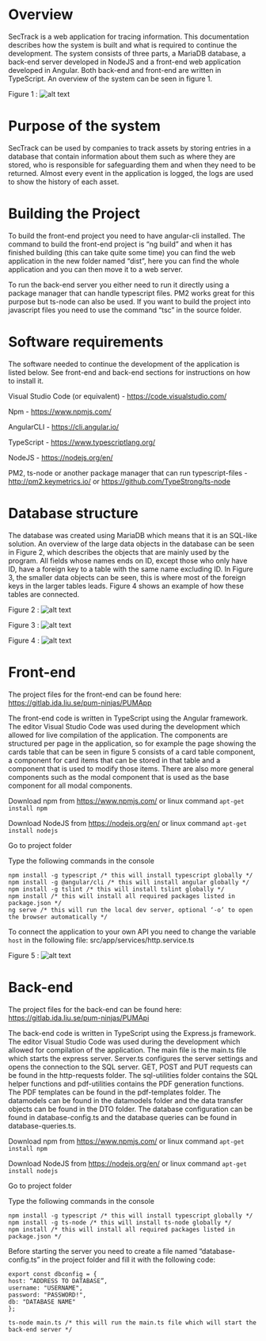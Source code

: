 # Overview
SecTrack is a web application for tracing information. This documentation describes how the system is built and what is required to continue the development. The system consists of three parts, a MariaDB database, a back-end server developed in NodeJS and a front-end web application developed in Angular. Both back-end and front-end are written in TypeScript. An overview of the system can be seen in figure 1.

Figure 1 : ![alt text](https://lh3.google.com/u/0/d/1D4kF6hNqWpzCb9xjS1wDb8OisWVYUl8c=w1920-h887-iv1 "Overview")

# Purpose of the system
SecTrack can be used by companies to track assets by storing entries in a database that contain information about them such as where they are stored, who is responsible for safeguarding them and when they need to be returned. Almost every event in the application is logged, the logs are used to show the history of each asset.

# Building the Project
To build the front-end project you need to have angular-cli installed. The command to build the front-end project is “ng build” and when it has finished building (this can take quite some time) you can find the web application in the new folder named “dist”, here you can find the whole application and you can then move it to a web server.

To run the back-end server you either need to run it directly using a package manager that can handle typescript files. PM2 works great for this purpose but ts-node can also be used. If you want to build the project into javascript files you need to use the command “tsc” in the source folder.

# Software requirements
The software needed to continue the development of the application is listed below. See front-end and back-end sections for instructions on how to install it.

Visual Studio Code (or equivalent) - https://code.visualstudio.com/

Npm - https://www.npmjs.com/

AngularCLI - https://cli.angular.io/

TypeScript - https://www.typescriptlang.org/

NodeJS - https://nodejs.org/en/

PM2, ts-node or another package manager that can run typescript-files - http://pm2.keymetrics.io/ or https://github.com/TypeStrong/ts-node

# Database structure
The database was created using MariaDB which means that it is an SQL-like solution. An overview of the large data objects in the database can be seen in Figure 2, which describes the objects that are mainly used by the program. All fields whose names ends on ID, except those who only have ID, have a foreign key to a table with the same name excluding ID. In Figure 3, the smaller data objects can be seen, this is where most of the foreign keys in the larger tables leads. Figure 4 shows an example of how these tables are connected.

Figure 2 : ![alt text](https://lh3.google.com/u/0/d/1SD-IZKHH_bfPE1mY0SNd93WTEuDMnPQf=w1387-h887-iv1 "Overview of the larger data objects")

Figure 3 : ![alt text](https://lh3.google.com/u/0/d/1jJfzDqQX9WS0aKvT5iEWCuwLp_X6s2e5=w1387-h887-iv1 "Overview of the smaller data objects")

Figure 4 : ![alt text](https://lh3.google.com/u/0/d/1k5gloJMu_WeWazRM8bfGNN_9-dxNNUWX=w1387-h887-iv1 "Example of how tables can be linked using foreign keys")

# Front-end

The project  files for the front-end can be found here:
https://gitlab.ida.liu.se/pum-ninjas/PUMApp


The front-end code is written in TypeScript using the Angular framework. The editor Visual Studio Code was used during the development which allowed for live compilation of the application. The components are structured per page in the application, so for example the page showing the cards table that can be seen in figure 5 consists of a card table component, a component for card items that can be stored in that table and a component that is used to modify those items. There are also more general components such as the modal component that is used as the base component for all modal components.

Download npm from https://www.npmjs.com/ or linux command `apt-get install npm`

Download NodeJS from https://nodejs.org/en/ or linux command `apt-get install nodejs`

Go to project folder

Type the following commands in the console

```
npm install -g typescript /* this will install typescript globally */
npm install -g @angular/cli /* this will install angular globally */
npm install -g tslint /* this will install tslint globally */
npm install /* this will install all required packages listed in package.json */
ng serve /* this will run the local dev server, optional ‘-o’ to open the browser automatically */
```

To connect the application to your own API you need to change the variable `host` in the following file: src/app/services/http.service.ts 

Figure 5 : ![alt text](https://lh3.google.com/u/0/d/1kUb3SdHvFmESNORxvrfZLB-AJlLMjnrj=w1387-h887-iv1 "Front-end")

# Back-end

The project  files for the back-end can be found here:
https://gitlab.ida.liu.se/pum-ninjas/PUMApi


The back-end code is written in TypeScript using the Express.js framework. The editor Visual Studio Code was used during the development which allowed for compilation of the application. The main file is the main.ts file which starts the express server. Server.ts configures the server settings and opens the connection to the SQL server. GET, POST and PUT requests can be found in the http-requests folder.  The sql-utilities folder contains the SQL helper functions and pdf-utilities contains the PDF generation functions. The PDF templates can be found in the pdf-templates folder. The datamodels can be found in the datamodels folder and the data transfer objects can be found in the DTO folder. The database configuration can be found in database-config.ts and the database queries can be found in database-queries.ts.

Download npm from https://www.npmjs.com/ or linux command `apt-get install npm`

Download NodeJS from https://nodejs.org/en/ or linux command `apt-get install nodejs`

Go to project folder

Type the following commands in the console

```
npm install -g typescript /* this will install typescript globally */
npm install -g ts-node /* this will install ts-node globally */
npm install /* this will install all required packages listed in package.json */
``` 

Before starting the server you need to create a file named “database-config.ts” in the project folder and fill it with the following code:

```
export const dbconfig = {
host: “ADDRESS TO DATABASE”,
username: "USERNAME",
password: "PASSWORD!",
db: "DATABASE NAME"
};
```

`ts-node main.ts /* this will run the main.ts file which will start the back-end server */`
